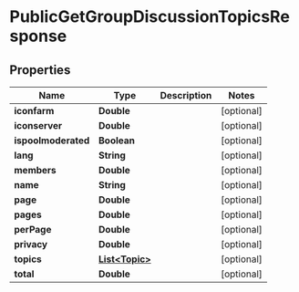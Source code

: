 

# PublicGetGroupDiscussionTopicsResponse


## Properties

| Name | Type | Description | Notes |
|------------ | ------------- | ------------- | -------------|
|**iconfarm** | **Double** |  |  [optional] |
|**iconserver** | **Double** |  |  [optional] |
|**ispoolmoderated** | **Boolean** |  |  [optional] |
|**lang** | **String** |  |  [optional] |
|**members** | **Double** |  |  [optional] |
|**name** | **String** |  |  [optional] |
|**page** | **Double** |  |  [optional] |
|**pages** | **Double** |  |  [optional] |
|**perPage** | **Double** |  |  [optional] |
|**privacy** | **Double** |  |  [optional] |
|**topics** | [**List&lt;Topic&gt;**](Topic.md) |  |  [optional] |
|**total** | **Double** |  |  [optional] |



